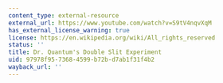 ```yaml
---
content_type: external-resource
external_url: https://www.youtube.com/watch?v=S9tV4nqvXqM
has_external_license_warning: true
license: https://en.wikipedia.org/wiki/All_rights_reserved
status: ''
title: Dr. Quantum's Double Slit Experiment
uid: 97978f95-7368-4599-b72b-d7ab1f31f4b2
wayback_url: ''
---
```

